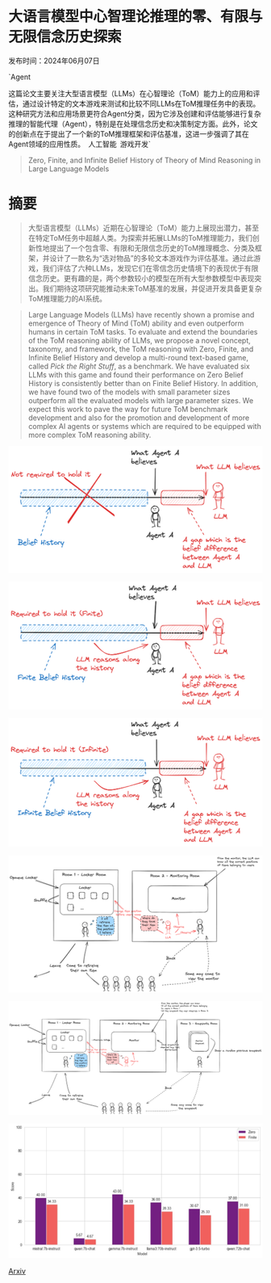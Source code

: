 # 大语言模型中心智理论推理的零、有限与无限信念历史探索

发布时间：2024年06月07日

`Agent

这篇论文主要关注大型语言模型（LLMs）在心智理论（ToM）能力上的应用和评估，通过设计特定的文本游戏来测试和比较不同LLMs在ToM推理任务中的表现。这种研究方法和应用场景更符合Agent分类，因为它涉及创建和评估能够进行复杂推理的智能代理（Agent），特别是在处理信念历史和决策制定方面。此外，论文的创新点在于提出了一个新的ToM推理框架和评估基准，这进一步强调了其在Agent领域的应用性质。` `人工智能` `游戏开发`

> Zero, Finite, and Infinite Belief History of Theory of Mind Reasoning in Large Language Models

# 摘要

> 大型语言模型（LLMs）近期在心智理论（ToM）能力上展现出潜力，甚至在特定ToM任务中超越人类。为探索并拓展LLMs的ToM推理能力，我们创新性地提出了一个包含零、有限和无限信念历史的ToM推理概念、分类及框架，并设计了一款名为“选对物品”的多轮文本游戏作为评估基准。通过此游戏，我们评估了六种LLMs，发现它们在零信念历史情境下的表现优于有限信念历史。更有趣的是，两个参数较小的模型在所有大型参数模型中表现突出。我们期待这项研究能推动未来ToM基准的发展，并促进开发具备更复杂ToM推理能力的AI系统。

> Large Language Models (LLMs) have recently shown a promise and emergence of Theory of Mind (ToM) ability and even outperform humans in certain ToM tasks. To evaluate and extend the boundaries of the ToM reasoning ability of LLMs, we propose a novel concept, taxonomy, and framework, the ToM reasoning with Zero, Finite, and Infinite Belief History and develop a multi-round text-based game, called $\textit{Pick the Right Stuff}$, as a benchmark. We have evaluated six LLMs with this game and found their performance on Zero Belief History is consistently better than on Finite Belief History. In addition, we have found two of the models with small parameter sizes outperform all the evaluated models with large parameter sizes. We expect this work to pave the way for future ToM benchmark development and also for the promotion and development of more complex AI agents or systems which are required to be equipped with more complex ToM reasoning ability.

![大语言模型中心智理论推理的零、有限与无限信念历史探索](../../../paper_images/2406.04800/x1.png)

![大语言模型中心智理论推理的零、有限与无限信念历史探索](../../../paper_images/2406.04800/x2.png)

![大语言模型中心智理论推理的零、有限与无限信念历史探索](../../../paper_images/2406.04800/x3.png)

![大语言模型中心智理论推理的零、有限与无限信念历史探索](../../../paper_images/2406.04800/x4.png)

![大语言模型中心智理论推理的零、有限与无限信念历史探索](../../../paper_images/2406.04800/x5.png)

![大语言模型中心智理论推理的零、有限与无限信念历史探索](../../../paper_images/2406.04800/x6.png)

[Arxiv](https://arxiv.org/abs/2406.04800)